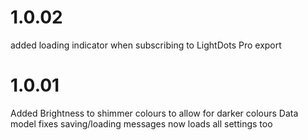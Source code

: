 # 1.0.02
added loading indicator when subscribing to LightDots Pro
export

# 1.0.01

Added Brightness to shimmer colours to allow for darker colours
Data model fixes
saving/loading messages now loads all settings too
